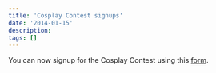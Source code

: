 ```yaml
---
title: 'Cosplay Contest signups'
date: '2014-01-15'
description:
tags: []
---
```

You can now signup for the Cosplay Contest using this [form](https://docs.google.com/forms/d/103tAEmx9JzTXVSqXgFjIC0OFbI2qosGeW6yH-cyFeu8/viewform).